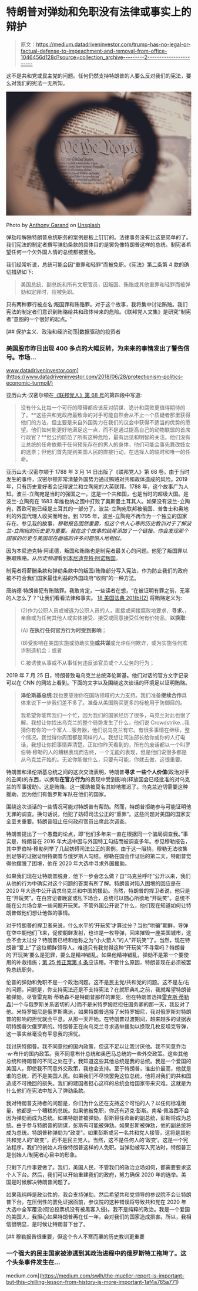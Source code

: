 # 特朗普对弹劾和免职没有法律或事实上的辩护

> 原文：<https://medium.datadriveninvestor.com/trump-has-no-legal-or-factual-defense-to-impeachment-and-removal-from-office-1046456d128d?source=collection_archive---------2----------------------->

这不是共和党或民主党的问题。任何仍然支持特朗普的人要么反对我们的宪法，要么对我们的宪法一无所知。

![](img/b24a7c6d091b329631cb41dd3e9aa270.png)

Photo by [Anthony Garand](https://unsplash.com/@garand?utm_source=medium&utm_medium=referral) on [Unsplash](https://unsplash.com?utm_source=medium&utm_medium=referral)

弹劾和解除特朗普总统职务的案例是板上钉钉的。法律事务没有比这更简单的了。我们宪法的制定者撰写弹劾条款的具体目的是罢免像特朗普这样的总统。制宪者希望任何一个欠外国人情的总统都被罢免。

我们经常听说，总统可能会因“重罪和轻罪”而被免职。《宪法》第二条第 4 款的确切措辞如下:

> 美国总统、副总统和所有文职官员，因叛国、贿赂或其他重罪和轻罪而被弹劾和定罪时，应被免职。

只有两种罪行被点名:叛国罪和贿赂罪。对于这个故事，我将集中讨论贿赂。我们宪法的制定者们意识到贿赂给共和政体带来的危险。《联邦党人文集》是研究“制宪者”意图的一个很好的起点。'

[](https://www.datadriveninvestor.com/2018/06/28/protectionism-politics-economic-turmoil/) [## 保护主义、政治和经济动荡|数据驱动的投资者

### 美国股市昨日出现 400 多点的大幅反转，为未来的事情发出了警告信号。市场…

www.datadriveninvestor.com](https://www.datadriveninvestor.com/2018/06/28/protectionism-politics-economic-turmoil/) 

亚历山大·汉密尔顿在[《联邦党人》第 68 号](https://avalon.law.yale.edu/18th_century/fed68.asp)的第四段中写道:

> 没有什么比每一个可行的障碍都应该反对阴谋、诡计和腐败更值得期待的了。**这些共和党政府最致命的对手可能自然会从不止一个质疑者那里获得他们的方法，但主要是来自外国势力在我们的议会中获得不适当的优势的愿望。他们如何能更好地满足这一点，而不是通过提高自己的动物联盟的首席行政官？**但公约防范了所有这种危险，最有远见和明智的关注。他们没有让总统的任命依赖于任何预先存在的男人的身体，他们可能会事先篡改妓女的选票；但他们首先提到美国人民的直接行动，在选择人的临时和唯一的任命。

亚历山大·汉密尔顿于 1788 年 3 月 14 日出版了《联邦党人》第 68 卷。由于当时发生的事件，汉密尔顿非常清楚外国势力通过贿赂对共和政体造成的风险。2019 年，只有历史爱好者会记得波兰和立陶宛的大英联邦。1788 年，这个故事广为人知。波兰-立陶宛是当时的强国之一。这是一个共和国，也是当时的超级大国。是波兰-立陶宛在 1683 年维也纳之围中打败了奥斯曼土耳其人。如果没有波兰-立陶宛，西欧可能已经是土耳其的一部分了。波兰-立陶宛联邦被俄国、普鲁士和奥地利的外国代理人收买而垮台。到 1795 年，波兰-立陶宛不再作为一个独立的国家存在。参见我的故事，*穆勒报告固然重要，但这个令人心寒的历史教训对于了解波兰-立陶宛的历史更为重要。我在这个故事的结尾添加了一个链接。你会发现那个国家的历史与美国现在面临的许多问题惊人地相似。*

因为本尼迪克特·阿诺德，叛国和贿赂也是制宪者最关心的问题。他犯了叛国罪以换取贿赂。从*历史频道*看到[本尼迪克特·阿诺叛国](https://www.history.com/this-day-in-history/benedict-arnold-commits-treason)。

制宪者将薪酬条款和弹劾条款中的叛国/贿赂部分写入宪法，作为防止我们的政府被不符合我们国家最佳利益的外国政府“收购”的一种方法。

唐纳德·特朗普犯有贿赂罪。我敢肯定，一些读者在想，“在被证明有罪之前，无辜的人怎么了？”让我们看看法律和事实。 [18 美国法典 201(b)(2)](https://www.law.cornell.edu/uscode/text/18/201) 将贿赂定义为:

> (2)作为公职人员或被选为公职人员的人，直接或间接腐败地要求、**寻求、**，亲自或为任何其他人或实体接受、接受或同意接受任何有价物品，**以换取**:
> 
> (A) **在执行任何官方行为时受到影响**；
> 
> (B)受影响在美国实施或协助实施**或共谋**或允许任何欺诈，或为实施任何欺诈制造机会；或者
> 
> C.被诱使从事或不从事任何违反该官员或个人公务的行为；

2019 年 7 月 25 日，特朗普致电乌克兰总统泽伦斯基。他们对话的官方文字记录可以在 CNN 的网站上看到。下面的文字以及围绕这次谈话的环境足以证明贿赂。

> **泽伦斯基总统**:我也要感谢你在国防领域的大力支持。我们准备**继续合作**具体来说下一步我们差不多了。准备从美国购买更多的标枪用于防御目的。
> 
> 我希望你能帮我们一个忙，因为我们的国家经历了很多，乌克兰对此也很了解。我想让你找出乌克兰的整个局势发生了什么，他们说 Crowdstrike…我猜你有你的一个富人…服务器，他们说乌克兰有它。有很多事情在继续，整个情况。我觉得你周围都是同样的人。我想让司法部长给你或你的人打电话，我想让你把事情弄清楚。正如你昨天看到的，所有的废话都以一个叫罗伯特·穆勒的人的糟糕表现而告终，一个无能的表现，但是他们说很多都是从乌克兰开始的。无论你能做什么，只要有可能，你就去做，这很重要。

特朗普和泽伦斯基总统之间的这次交流表明，特朗普**寻求** **一些个人价值**(政治对手的丑闻)的东西，以换取**在官方行为**的表现中受到影响(释放国会已经批准的对乌克兰的军事援助)。这是贿赂。这一援助被莫名其妙地推迟了。乌克兰迫切需要这种援助，因为他们有俄罗斯军队在他们的国家。

围绕这次谈话的一些情况可能对特朗普有帮助。然而，特朗普拒绝参与可能证明他无罪的调查。换句话说，他犯了妨碍司法公正的“重罪”。这些问题对美国的国家安全至关重要。特朗普阻止任何政府官员出席此次调查。

特朗普提出了一个愚蠢的论点，即“他们多年来一直在根据同一个骗局调查我。”事实是，特朗普在 2016 年大选中因与外国特工勾结而被调查多年。参见穆勒报告，其中罗伯特·穆勒列举了几起妨碍司法公正的案例。由于这一阻挠，穆勒无法收集到足够的证据证明特朗普与俄罗斯人勾结。穆勒在国会作证后的第二天，特朗普觉得他摆脱了困境，他在 2020 年大选中寻求外国援助。

如果我们现在让特朗普脱身，他下一步会怎么做？自“乌克兰呼吁”公开以来，我们从他的行为中确实对这个问题的答案有所了解。特朗普对陷入困境的回应是在 2020 年大选中公开请求乌克兰和中国的援助。当然，特朗普的捍卫者说，他只是在“开玩笑”。在白宫记者晚宴或私下场合，总统可以随心所欲地“开玩笑”。总统不能在公共场合拿一些问题开玩笑。不管外国公开说了什么，他们现在知道如何让特朗普做他们想让他做的事情。

对于特朗普的捍卫者来说，什么水平的‘开玩笑’才算过分？当他“哄骗”朝鲜，导弹在空中朝他们飞来，促使朝鲜发射，也许是一枚导弹，回来摧毁一座美国城市，这会不会太过分？特朗普已经和他称之为“小火箭人”的人“开玩笑”了。当然，现在特朗普“爱上”了这位朝鲜领导人。难道只有我觉得这种“开玩笑”不寻常吗？特朗普的‘开玩笑’要么是犯罪，要么是精神错乱。如果他精神错乱，弹劾不是第一个要使用的补救措施；[第 25 修正案第 4 条](https://simple.wikipedia.org/wiki/Twenty-fifth_Amendment_to_the_United_States_Constitution)应该用。不管什么原因，特朗普现在必须被罢免总统职务。

伦普的弹劾和免职不是一个政治问题。这不是民主党/共和党的问题。这不是左/右的问题。问题是，你支持宪法还是不支持宪法？在就职典礼之前，我就希望特朗普被弹劾。尽管雷克斯·蒂勒森不是特朗普那样的罪犯，但在特朗普选择[雷克斯·蒂勒森](https://en.wikipedia.org/wiki/Rex_Tillerson#Ties_with_Russia)(一个与俄罗斯关系密切的人)而不是米特罗姆尼担任国务卿的那一天，我反对了他。米特罗姆尼是俄罗斯鹰派，如果特朗普选择了米特罗姆尼，我对俄罗斯对特朗普的影响的担忧就会平息。从那一天开始，在特朗普过渡期间，越来越多的证据表明特朗普欠俄罗斯的。特朗普正在向乌克兰寻求选举援助以换取几枚反坦克导弹，这一事实丝毫没有平息我的担忧。

我讨厌特朗普。我不同意他的国内政策，但这不足以让我讨厌他。我不同意乔治·w·布什的国内政策。我不同意布什总统和奥巴马总统的一些外交政策。这些其他总统和特朗普的不同之处在于，我知道这些其他总统是我的总统。我是一个爱国的美国人，即使我不同意外交政策，我也会支持。至于特朗普，谁出价最高，他就是谁的总统，而不是美国人民。如果我们不尽快罢免这位总统，他将对我们的共和国造成不可挽回的损失。我们的建国者担心这样的总统会给国家带来灾难。这就是为什么他们在宪法中加入了弹劾条款。

我对特朗普支持者的问题是，你们为什么还在支持这个可怕的人？以任何标准衡量，他都是一个糟糕的总统。如果他被免职，你还有迈克·彭斯。南希·佩洛西不会因为弹劾而成为总统。如果特朗普被弹劾，彭斯将任命新的副总统，彭斯将成为总统。由于参与特朗普的阴谋，彭斯有可能被弹劾。如果彭斯被弹劾，他的副总统将成为总统。特朗普称弹劾为“政变”。如果彭斯或另一名共和党人接管，这将是其他共和党人的“政变”，而不是民主党人。当然，这不是任何人的‘政变’。这是一个宪法程序，我们的创始人将像特朗普这样的人免职。当弹劾被写入宪法时，特朗普正是创始人/制宪者心目中的形象。

只剩下几件事要做了。我们，美国人民，不管我们的政治立场如何，都需要要求这个人下台。然后，我们可以开始重建我们的政府，努力确保 2020 年的选举。美国是时候解决特朗普问题了。

如果我纯粹是政治性的，我会支持弹劾，然后希望共和党领导的参议院不会让特朗普下台。在压倒性的罢免证据面前，参议院的这种错误将导致共和党在 2020 年大选中全军覆没(假设投票机没有被黑客入侵)。我不是纯粹的政治。我是一个爱国的美国人，我担心如果特朗普再在任一年，会对我们的国家造成损害。所以，我相信很明显，是时候让特朗普下台了。

[](https://medium.com/swlh/the-mueller-report-is-important-but-this-chilling-lesson-from-history-is-more-important-1af4a765a771) [## 穆勒报告很重要，但这个令人不寒而栗的历史教训更重要

### 一个强大的民主国家被渗透到其政治进程中的俄罗斯特工拖垮了。这个头条事件发生在…

medium.com](https://medium.com/swlh/the-mueller-report-is-important-but-this-chilling-lesson-from-history-is-more-important-1af4a765a771)